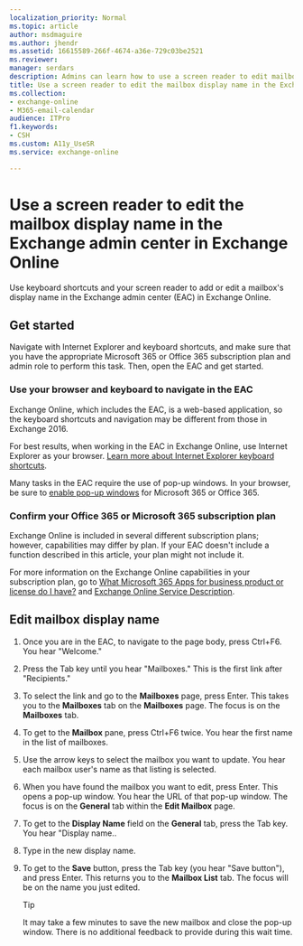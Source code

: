 ```yaml
---
localization_priority: Normal
ms.topic: article
author: msdmaguire
ms.author: jhendr
ms.assetid: 16615589-266f-4674-a36e-729c03be2521
ms.reviewer: 
manager: serdars
description: Admins can learn how to use a screen reader to edit mailbox display names in the Exchange admin center (EAC) in Exchange Online.
title: Use a screen reader to edit the mailbox display name in the Exchange admin center in Exchange Online
ms.collection: 
- exchange-online
- M365-email-calendar
audience: ITPro
f1.keywords:
- CSH
ms.custom: A11y_UseSR
ms.service: exchange-online

---
```


# Use a screen reader to edit the mailbox display name in the Exchange admin center in Exchange Online

Use keyboard shortcuts and your screen reader to add or edit a mailbox's display name in the Exchange admin center (EAC) in Exchange Online.

## Get started

Navigate with Internet Explorer and keyboard shortcuts, and make sure that you have the appropriate Microsoft 365 or Office 365 subscription plan and admin role to perform this task. Then, open the EAC and get started.

### Use your browser and keyboard to navigate in the EAC

Exchange Online, which includes the EAC, is a web-based application, so the keyboard shortcuts and navigation may be different from those in Exchange 2016.

For best results, when working in the EAC in Exchange Online, use Internet Explorer as your browser. [Learn more about Internet Explorer keyboard shortcuts](https://support.microsoft.com/help/15363/).

Many tasks in the EAC require the use of pop-up windows. In your browser, be sure to [enable pop-up windows](https://support.microsoft.com/help/17479) for Microsoft 365 or Office 365.

### Confirm your Office 365 or Microsoft 365 subscription plan

Exchange Online is included in several different subscription plans; however, capabilities may differ by plan. If your EAC doesn't include a function described in this article, your plan might not include it.

For more information on the Exchange Online capabilities in your subscription plan, go to [What Microsoft 365 Apps for business product or license do I have?](https://support.microsoft.com/office/f8ab5e25-bf3f-4a47-b264-174b1ee925fd) and [Exchange Online Service Description](/office365/servicedescriptions/exchange-online-service-description/exchange-online-service-description).

## Edit mailbox display name

1. Once you are in the EAC, to navigate to the page body, press Ctrl+F6. You hear "Welcome."

2. Press the Tab key until you hear "Mailboxes." This is the first link after "Recipients."

3. To select the link and go to the **Mailboxes** page, press Enter. This takes you to the **Mailboxes** tab on the **Mailboxes** page. The focus is on the **Mailboxes** tab.

4. To get to the **Mailbox** pane, press Ctrl+F6 twice. You hear the first name in the list of mailboxes.

5. Use the arrow keys to select the mailbox you want to update. You hear each mailbox user's name as that listing is selected.

6. When you have found the mailbox you want to edit, press Enter. This opens a pop-up window. You hear the URL of that pop-up window. The focus is on the **General** tab within the **Edit Mailbox** page.

7. To get to the **Display Name** field on the **General** tab, press the Tab key. You hear "Display name..

8. Type in the new display name.

9. To get to the **Save** button, press the Tab key (you hear "Save button"), and press Enter. This returns you to the **Mailbox List** tab. The focus will be on the name you just edited.

   > [!TIP]
   > It may take a few minutes to save the new mailbox and close the pop-up window. There is no additional feedback to provide during this wait time.